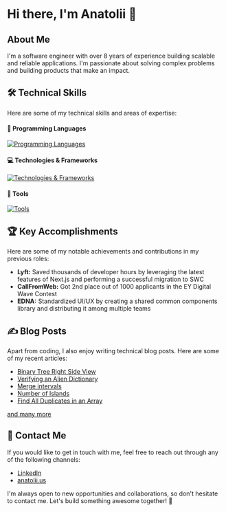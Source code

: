 <h1>
    Hi there, I'm Anatolii 👋
</h1>

## About Me

I'm a software engineer with over 8 years of experience building scalable and reliable applications. I'm passionate about solving complex problems and building products that make an impact.

## 🛠 Technical Skills

Here are some of my technical skills and areas of expertise:

#### 🚀 Programming Languages
[![Programming Languages](https://skillicons.dev/icons?i=js,ts,html,css)](https://skillicons.dev)

#### 💻 Technologies & Frameworks
[![Technologies & Frameworks](https://skillicons.dev/icons?i=nextjs,webpack,rollupjs,babel,react,redux,styledcomponents,sass,jest,sentry)](https://skillicons.dev)

#### 🔧 Tools
[![Tools](https://skillicons.dev/icons?i=git,github,gitlab,grafana,vercel)](https://skillicons.dev)

## 🏆 Key Accomplishments

Here are some of my notable achievements and contributions in my previous roles:

- **Lyft:** Saved thousands of developer hours by leveraging the latest features of Next.js and performing a successful migration to SWC
- **CallFromWeb:** Got 2nd place out of 1000 applicants in the EY Digital Wave Contest
- **EDNA:** Standardized UI/UX by creating a shared common components library and distributing it among multiple teams

## ✍️ Blog Posts

Apart from coding, I also enjoy writing technical blog posts. Here are some of my recent articles:

- [Binary Tree Right Side View](https://medium.com/swlh/javascript-algorithms-binary-tree-right-side-view-leetcode-2325895c9289)
- [Verifying an Alien Dictionary](https://javascript.plainenglish.io/javascript-algorithms-verifying-an-alien-dictionary-leetcode-4769a7605a2a)
- [Merge intervals](https://javascript.plainenglish.io/javascript-algorithms-merge-intervals-leetcode-98da240805bc)
- [Number of Islands](https://javascript.plainenglish.io/javascript-algorithms-number-of-islands-leetcode-6eff200bdf1)
- [Find All Duplicates in an Array](https://javascript.plainenglish.io/javascript-algorithms-find-all-duplicates-in-an-array-leetcode-fb7b8c01a93a)

[and many more](https://anatolii841993.medium.com/)

## 📱 Contact Me

If you would like to get in touch with me, feel free to reach out through any of the following channels:

- [LinkedIn](https://www.linkedin.com/in/anatolii-kurochkin/)
- [anatolii.us](https://anatolii.us/)

I'm always open to new opportunities and collaborations, so don't hesitate to contact me. Let's build something awesome together! 🚀
